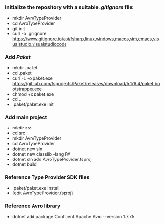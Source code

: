 ### Initialize the repository with a suitable _.gitignore_ file:

- mkdir AvroTypeProvider
- cd AvroTypeProvider
- git init
- curl -o .gitignore https://www.gitignore.io/api/fsharp,linux,windows,macos,vim,emacs,visualstudio,visualstudiocode

### Add _Paket_ 

- mkdir .paket
- cd .paket
- curl -L -o paket.exe https://github.com/fsprojects/Paket/releases/download/5.176.4/paket.bootstrapper.exe
- chmod +x paket.exe
- cd ..
- .paket/paket.exe init

### Add main project

- mkdir src
- cd src
- mkdir AvroTypeProvider
- cd AvroTypeProvider
- dotnet new sln
- dotnet new classlib -lang F#
- dotnet sln add AvroTypeProvider.fsproj
- dotnet build

### Reference Type Provider SDK files

- .paket/paket.exe install
- [edit AvroTypeProvider.fsproj]

### Reference Avro library

- dotnet add package Confluent.Apache.Avro --version 1.7.7.5 
